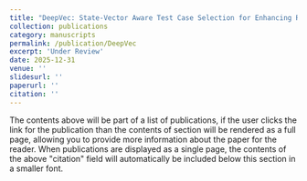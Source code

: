 ```yaml
---
title: "DeepVec: State-Vector Aware Test Case Selection for Enhancing Recurrent Neural Network"
collection: publications
category: manuscripts
permalink: /publication/DeepVec
excerpt: 'Under Review'
date: 2025-12-31
venue: ''
slidesurl: ''
paperurl: ''
citation: ''
---
```


The contents above will be part of a list of publications, if the user clicks the link for the publication than the contents of section will be rendered as a full page, allowing you to provide more information about the paper for the reader. When publications are displayed as a single page, the contents of the above "citation" field will automatically be included below this section in a smaller font.
